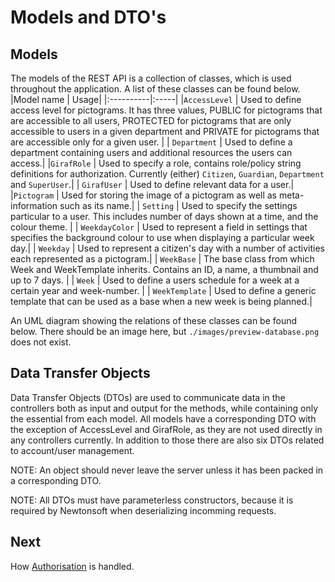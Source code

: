# Models and DTO's

## Models

The models of the REST API is a collection of classes, which is used throughout the application. A list of these classes can be found below.
|Model name | Usage|
|:----------|:-----|
|```AccessLevel``` | Used to define access level for pictograms. It has three values, PUBLIC for pictograms that are accessible to all users, PROTECTED for pictograms that are only accessible to users in a given department and PRIVATE for pictograms that are accessible only for a given user. |
| ```Department``` | Used to define a department containing users and additional resources the users can access.|
|```GirafRole``` | Used to specify a role, contains role/policy string definitions for authorization. Currently (either) ```Citizen```, ```Guardian```, ```Department``` and ```SuperUser```.|
| ```GirafUser``` | Used to define relevant data for a user.|
|```Pictogram``` | Used for storing the image of a pictogram as well as meta-information such as its name.|
| ```Setting``` | Used to specify the settings particular to a user. This includes number of days shown at a time, and the colour theme. |
| ```WeekdayColor``` | Used to represent a field in settings that specifies the background colour to use when displaying a particular week day.|
| ```Weekday``` | Used to represent a citizen's day with a number of activities each represented as a pictogram.| 
| ```WeekBase``` | The base class from which Week and WeekTemplate inherits. Contains an ID, a name, a thumbnail and up to 7 days. |
| ```Week``` | Used to define a users schedule for a week at a certain year and week-number. |
| ```WeekTemplate``` | Used to define a generic template that can be used as a base when a new week is being planned.|

An UML diagram showing the relations of these classes can be found below.
There should be an image here, but ```./images/preview-database.png``` does not exist.

## Data Transfer Objects

Data Transfer Objects (DTOs) are used to communicate data in the controllers both as input and output for the methods, while containing only the essential from each model. All models have a corresponding DTO with the exception of AccessLevel and GirafRole, as they are not used directly in any controllers currently. In addition to those there are also six DTOs related to account/user management.

NOTE: An object should never leave the server unless it has been packed in a corresponding DTO.

NOTE: All DTOs must have parameterless constructors, because it is required by Newtonsoft when deserializing incomming requests.

## Next

How [Authorisation](./Authorization.md) is handled.